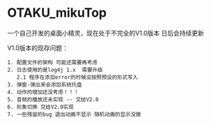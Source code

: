 # OTAKU_mikuTop
一个自己开发的桌面小精灵，现在处于不完全的V1.0版本 日后会持续更新

V1.0版本的现存问题：

    1. 配置文件的架构 可能还需要再考虑
    2. 日志使用的是log4j 1.x  需要升级
       2.1 程序在添加error的时候没按照预设的形式写入
    3. 弹窗-弹出来会添加系统托盘
    4. 动作的增加还没考虑！！！
    5. 音频的播放还未实现 -- 交给V2.0
    6. 形象切换 交给V2.0实现
    7. 一些残留的bug 退出动画不显示 随机动画的显示没做
